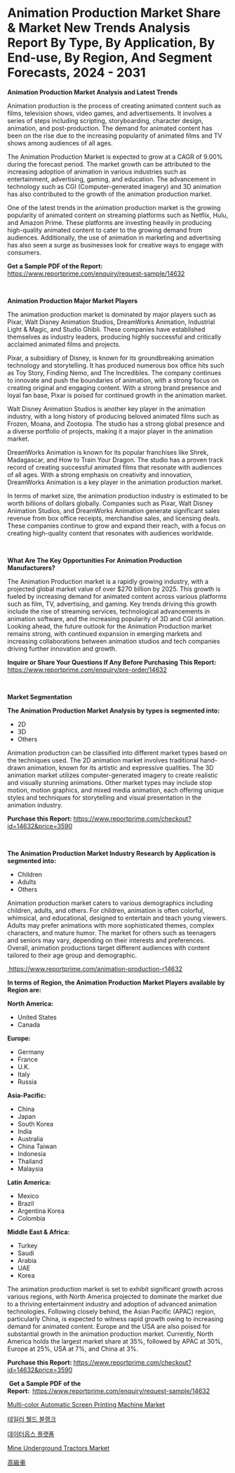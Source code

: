 <p><h1>Animation Production Market Share & Market New Trends Analysis Report By Type, By Application, By End-use, By Region, And Segment Forecasts, 2024 - 2031</h1></p><p><strong>Animation Production Market Analysis and Latest Trends</strong></p>
<p><p>Animation production is the process of creating animated content such as films, television shows, video games, and advertisements. It involves a series of steps including scripting, storyboarding, character design, animation, and post-production. The demand for animated content has been on the rise due to the increasing popularity of animated films and TV shows among audiences of all ages.</p><p>The Animation Production Market is expected to grow at a CAGR of 9.00% during the forecast period. The market growth can be attributed to the increasing adoption of animation in various industries such as entertainment, advertising, gaming, and education. The advancement in technology such as CGI (Computer-generated imagery) and 3D animation has also contributed to the growth of the animation production market.</p><p>One of the latest trends in the animation production market is the growing popularity of animated content on streaming platforms such as Netflix, Hulu, and Amazon Prime. These platforms are investing heavily in producing high-quality animated content to cater to the growing demand from audiences. Additionally, the use of animation in marketing and advertising has also seen a surge as businesses look for creative ways to engage with consumers.</p></p>
<p><strong>Get a Sample PDF of the Report:&nbsp;</strong> <a href="https://www.reportprime.com/enquiry/request-sample/14632">https://www.reportprime.com/enquiry/request-sample/14632</a></p>
<p>&nbsp;</p>
<p><strong>Animation Production Major Market Players</strong></p>
<p><p>The animation production market is dominated by major players such as Pixar, Walt Disney Animation Studios, DreamWorks Animation, Industrial Light & Magic, and Studio Ghibli. These companies have established themselves as industry leaders, producing highly successful and critically acclaimed animated films and projects.</p><p>Pixar, a subsidiary of Disney, is known for its groundbreaking animation technology and storytelling. It has produced numerous box office hits such as Toy Story, Finding Nemo, and The Incredibles. The company continues to innovate and push the boundaries of animation, with a strong focus on creating original and engaging content. With a strong brand presence and loyal fan base, Pixar is poised for continued growth in the animation market.</p><p>Walt Disney Animation Studios is another key player in the animation industry, with a long history of producing beloved animated films such as Frozen, Moana, and Zootopia. The studio has a strong global presence and a diverse portfolio of projects, making it a major player in the animation market.</p><p>DreamWorks Animation is known for its popular franchises like Shrek, Madagascar, and How to Train Your Dragon. The studio has a proven track record of creating successful animated films that resonate with audiences of all ages. With a strong emphasis on creativity and innovation, DreamWorks Animation is a key player in the animation production market.</p><p>In terms of market size, the animation production industry is estimated to be worth billions of dollars globally. Companies such as Pixar, Walt Disney Animation Studios, and DreamWorks Animation generate significant sales revenue from box office receipts, merchandise sales, and licensing deals. These companies continue to grow and expand their reach, with a focus on creating high-quality content that resonates with audiences worldwide.</p></p>
<p>&nbsp;</p>
<p><strong>What Are The Key Opportunities For Animation Production Manufacturers?</strong></p>
<p><p>The Animation Production market is a rapidly growing industry, with a projected global market value of over $270 billion by 2025. This growth is fueled by increasing demand for animated content across various platforms such as film, TV, advertising, and gaming. Key trends driving this growth include the rise of streaming services, technological advancements in animation software, and the increasing popularity of 3D and CGI animation. Looking ahead, the future outlook for the Animation Production market remains strong, with continued expansion in emerging markets and increasing collaborations between animation studios and tech companies driving further innovation and growth.</p></p>
<p><strong>Inquire or Share Your Questions If Any Before Purchasing This Report:</strong> <a href="https://www.reportprime.com/enquiry/pre-order/14632">https://www.reportprime.com/enquiry/pre-order/14632</a></p>
<p>&nbsp;</p>
<p><strong>Market Segmentation</strong></p>
<p><strong>The Animation Production Market Analysis by types is segmented into:</strong></p>
<p><ul><li>2D</li><li>3D</li><li>Others</li></ul></p>
<p><p>Animation production can be classified into different market types based on the techniques used. The 2D animation market involves traditional hand-drawn animation, known for its artistic and expressive qualities. The 3D animation market utilizes computer-generated imagery to create realistic and visually stunning animations. Other market types may include stop motion, motion graphics, and mixed media animation, each offering unique styles and techniques for storytelling and visual presentation in the animation industry.</p></p>
<p><strong>Purchase this Report:&nbsp;</strong><a href="https://www.reportprime.com/checkout?id=14632&price=3590">https://www.reportprime.com/checkout?id=14632&price=3590</a></p>
<p>&nbsp;</p>
<p><strong>The Animation Production Market Industry Research by Application is segmented into:</strong></p>
<p><ul><li>Children</li><li>Adults</li><li>Others</li></ul></p>
<p><p>Animation production market caters to various demographics including children, adults, and others. For children, animation is often colorful, whimsical, and educational, designed to entertain and teach young viewers. Adults may prefer animations with more sophisticated themes, complex characters, and mature humor. The market for others such as teenagers and seniors may vary, depending on their interests and preferences. Overall, animation productions target different audiences with content tailored to their age group and demographic.</p></p>
<p><a href="https://www.reportprime.com/animation-production-r14632">&nbsp;https://www.reportprime.com/animation-production-r14632</a></p>
<p><strong>In terms of Region, the Animation Production Market Players available by Region are:</strong></p>
<p>
    <p> <strong> North America: </strong>
        <ul>
            <li>United States</li>
            <li>Canada</li>
        </ul>
        </p> 
    <p> <strong> Europe: </strong>
        <ul>
            <li>Germany</li>
            <li>France</li>
            <li>U.K.</li>
            <li>Italy</li>
            <li>Russia</li>
        </ul>
        </p> 
    <p> <strong> Asia-Pacific: </strong>
        <ul>
            <li>China</li>
            <li>Japan</li>
            <li>South Korea</li>
            <li>India</li>
            <li>Australia</li>
            <li>China Taiwan</li>
            <li>Indonesia</li>
            <li>Thailand</li>
            <li>Malaysia</li>
        </ul>
        </p> 
    <p> <strong> Latin America: </strong>
        <ul>
            <li>Mexico</li>
            <li>Brazil</li>
            <li>Argentina Korea</li>
            <li>Colombia</li>
        </ul>
        </p> 
    <p> <strong> Middle East & Africa: </strong>
        <ul>
            <li>Turkey</li>
            <li>Saudi</li>
            <li>Arabia</li>
            <li>UAE</li>
            <li>Korea</li>
        </ul>
    </p>
    </p>
<p><p>The animation production market is set to exhibit significant growth across various regions, with North America projected to dominate the market due to a thriving entertainment industry and adoption of advanced animation technologies. Following closely behind, the Asian Pacific (APAC) region, particularly China, is expected to witness rapid growth owing to increasing demand for animated content. Europe and the USA are also poised for substantial growth in the animation production market. Currently, North America holds the largest market share at 35%, followed by APAC at 30%, Europe at 25%, USA at 7%, and China at 3%.</p></p>
<p><strong>Purchase this Report: </strong><a href="https://www.reportprime.com/checkout?id=14632&price=3590">https://www.reportprime.com/checkout?id=14632&price=3590</a></p>
<p>&nbsp;<strong>Get a Sample PDF of the Report:&nbsp;&nbsp;</strong><a href="https://www.reportprime.com/enquiry/request-sample/14632">https://www.reportprime.com/enquiry/request-sample/14632</a></p>
<p><strong></strong></p>
<p><p><a href="https://medium.com/@bernadette.hunter4468/multi-color-automatic-screen-printing-machine-market-size-share-trends-analysis-report-by-93c494bde6e6">Multi-color Automatic Screen Printing Machine Market</a></p><p><a href="https://medium.com/@leeusso5656/%ED%85%8C%EC%9D%BC%EB%9F%AC-%EC%9A%A9%EC%A0%91-%EB%B8%94%EB%9E%AD%ED%81%AC-%EC%8B%9C%EC%9E%A5-%EC%A0%90%EC%9C%A0%EC%9C%A8-%EB%B0%8F-%EC%8B%A0%EA%B7%9C-%ED%8A%B8%EB%A0%8C%EB%93%9C-%EB%B6%84%EC%84%9D-%EC%9C%A0%ED%98%95-%EC%9D%91%EC%9A%A9-%EC%B5%9C%EC%A2%85-%EC%82%AC%EC%9A%A9-%EB%B0%8F-2024%EB%85%84%EB%B6%80%ED%84%B0-2031%EB%85%84%EA%B9%8C%EC%A7%80%EC%9D%98-%EC%98%88%EC%B8%A1%EC%9D%84-%ED%86%B5%ED%95%B4-8d8dbc78888c">테일러 웰드 블랭크</a></p><p><a href="https://medium.com/@diannaflatley/%EB%8D%B0%EC%9D%B4%ED%84%B0-%EC%98%B5%EC%8A%A4-%ED%94%8C%EB%9E%AB%ED%8F%BC-%EC%8B%9C%EC%9E%A5-2024%EB%85%84%EB%B6%80%ED%84%B0-2031%EB%85%84%EA%B9%8C%EC%A7%80%EC%9D%98-%EA%B8%80%EB%A1%9C%EB%B2%8C-%EB%B0%8F-%EC%A7%80%EC%97%AD%EC%A0%81-%EB%B6%84%EC%84%9D-cd3ebc4fa85f">데이터옵스 플랫폼</a></p><p><a href="https://medium.com/@v8581137/mine-underground-tractors-market-market-segmentation-geographical-regions-and-market-forcast-till-65c60ce3ee1c">Mine Underground Tractors Market</a></p><p><a href="https://medium.com/@bulahhamill28/%E9%AB%98%E7%B4%9A%E8%BB%8A%E5%B8%82%E5%A0%B4-2024%E5%B9%B4%E3%81%8B%E3%82%892031%E5%B9%B4%E3%81%BE%E3%81%A7%E3%81%AE%E6%A5%AD%E7%95%8C%E3%81%AE%E3%83%88%E3%83%AC%E3%83%B3%E3%83%89%E3%81%A8%E4%BA%88%E6%B8%AC-a1c2fe21de22">高級車</a></p></p>
